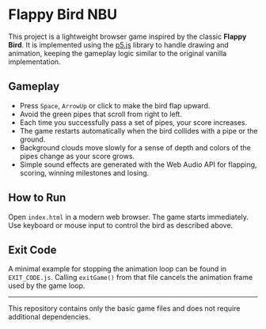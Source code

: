 # Flappy Bird NBU

This project is a lightweight browser game inspired by the classic **Flappy Bird**.
It is implemented using the [p5.js](https://p5js.org/) library to handle
drawing and animation, keeping the gameplay logic similar to the original
vanilla implementation.

## Gameplay

* Press `Space`, `ArrowUp` or click to make the bird flap upward.
* Avoid the green pipes that scroll from right to left.
* Each time you successfully pass a set of pipes, your score increases.
* The game restarts automatically when the bird collides with a pipe or the
  ground.
* Background clouds move slowly for a sense of depth and colors of the pipes
  change as your score grows.
* Simple sound effects are generated with the Web Audio API for flapping,
  scoring, winning milestones and losing.

## How to Run

Open `index.html` in a modern web browser. The game starts immediately.
Use keyboard or mouse input to control the bird as described above.

## Exit Code

A minimal example for stopping the animation loop can be found in
`EXIT_CODE.js`. Calling `exitGame()` from that file cancels the animation
frame used by the game loop.

---

This repository contains only the basic game files and does not require
additional dependencies.
